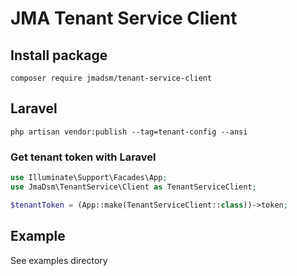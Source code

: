# JMA Tenant Service Client

## Install package
```console
composer require jmadsm/tenant-service-client
```

## Laravel
```console
php artisan vendor:publish --tag=tenant-config --ansi
```

### Get tenant token with Laravel
```php
use Illuminate\Support\Facades\App;
use JmaDsm\TenantService\Client as TenantServiceClient;

$tenantToken = (App::make(TenantServiceClient::class))->token;
```

## Example
See examples directory

